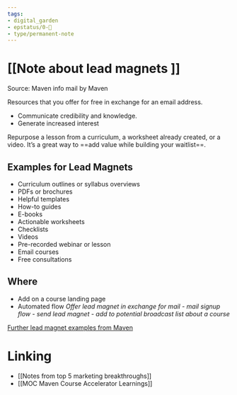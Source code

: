 ```yaml
---
tags: 
- digital_garden
- epstatus/0-🌰
- type/permanent-note
---
```

# [[Note about lead magnets ]]
Source: Maven info mail by Maven

Resources that you offer for free in exchange for an email address.

+ Communicate credibility and knowledge. 
+ Generate increased interest

Repurpose a lesson from a curriculum, a worksheet already created, or a video. It’s a great way to ==add value while building your waitlist==.

## Examples for Lead Magnets
-   Curriculum outlines or syllabus overviews
-   PDFs or brochures
-   Helpful templates
-   How-to guides
-   E-books
-   Actionable worksheets
-   Checklists
-   Videos
-   Pre-recorded webinar or lesson
-   Email courses
-   Free consultations

## Where
+ Add on a course landing page
+ Automated flow *Offer lead magnet in exchange for mail* - *mail signup flow* - *send lead magnet* - *add to potential broadcast list about a course*

[Further lead magnet examples from Maven](https://help.maven.com/en/articles/6539423-offer-a-lead-magnet?_hsmi=248202201&_hsenc=p2ANqtz-8LCQAcIFEBj5OtBmTaQXN7PrUbD2fuEKac94cH73qZdGcRNOLJJGHZsJzG6glX3NCwTnaQkKVRKY9IVgli98HotUyMXwaYfvX_ecOt2Ob3oYqUMwQ)

# Linking
+ [[Notes from top 5 marketing breakthroughs]]
+ [[MOC Maven Course Accelerator Learnings]]

